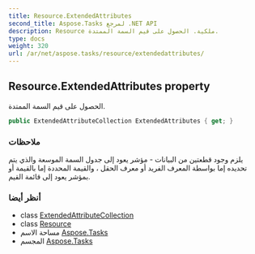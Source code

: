 ```yaml
---
title: Resource.ExtendedAttributes
second_title: Aspose.Tasks لمرجع .NET API
description: Resource ملكية. الحصول على قيم السمة الممتدة.
type: docs
weight: 320
url: /ar/net/aspose.tasks/resource/extendedattributes/
---
```

## Resource.ExtendedAttributes property

الحصول على قيم السمة الممتدة.

```csharp
public ExtendedAttributeCollection ExtendedAttributes { get; }
```

### ملاحظات

يلزم وجود قطعتين من البيانات - مؤشر يعود إلى جدول السمة الموسعة والذي يتم تحديده إما بواسطة المعرف الفريد أو معرف الحقل ، والقيمة المحددة إما بالقيمة أو بمؤشر يعود إلى قائمة القيم.

### أنظر أيضا

* class [ExtendedAttributeCollection](../../extendedattributecollection/)
* class [Resource](../)
* مساحة الاسم [Aspose.Tasks](../../resource/)
* المجسم [Aspose.Tasks](../../../)


